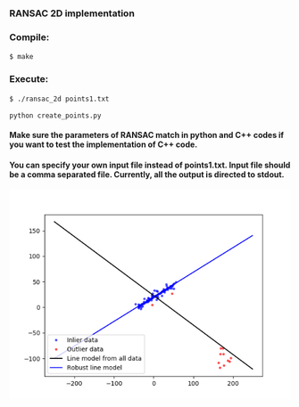 ### RANSAC 2D implementation

### Compile:
```
$ make
```

### Execute:
```
$ ./ransac_2d points1.txt
```

```
python create_points.py
```

#### Make sure the parameters of RANSAC match in python and C++ codes if you want to test the implementation of C++ code.

#### You can specify your own input file instead of points1.txt. Input file should be a comma separated file. Currently, all the output is directed to stdout.


<p align="center">
  <img src="points2.png?raw=true" alt="RANSAC C++ Python"/>
</p>
